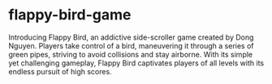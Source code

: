 # flappy-bird-game
Introducing Flappy Bird, an addictive side-scroller game created by Dong Nguyen. Players take control of a bird, maneuvering it through a series of green pipes, striving to avoid collisions and stay airborne. With its simple yet challenging gameplay, Flappy Bird captivates players of all levels with its endless pursuit of high scores.
